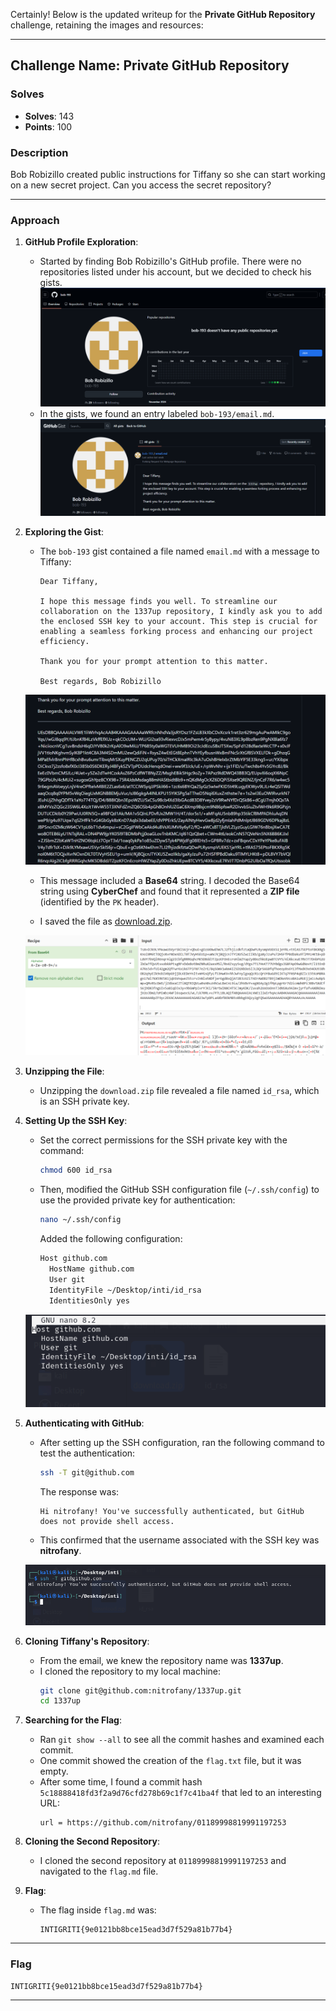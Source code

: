 Certainly! Below is the updated writeup for the **Private GitHub Repository** challenge, retaining the images and resources:

---

## **Challenge Name: Private GitHub Repository**

### **Solves**
- **Solves**: 143  
- **Points**: 100  

### **Description**
Bob Robizillo created public instructions for Tiffany so she can start working on a new secret project. Can you access the secret repository?

---

### **Approach**

1. **GitHub Profile Exploration**:
   - Started by finding Bob Robizillo's GitHub profile. There were no repositories listed under his account, but we decided to check his gists.
    ![image1](Resources/image1.png)
   - In the gists, we found an entry labeled `bob-193/email.md`.
    ![image2](Resources/image2.png)
   

2. **Exploring the Gist**:
   - The `bob-193` gist contained a file named `email.md` with a message to Tiffany:
     ```
     Dear Tiffany,

     I hope this message finds you well. To streamline our collaboration on the 1337up repository, I kindly ask you to add the enclosed SSH key to your account. This step is crucial for enabling a seamless forking process and enhancing our project efficiency.

     Thank you for your prompt attention to this matter.

     Best regards, Bob Robizillo
     ```

    ![image3](Resources/image3.png)

   - This message included a **Base64** string. I decoded the Base64 string using **CyberChef** and found that it represented a **ZIP file** (identified by the `PK` header).

   - I saved the file as [download.zip](Resources/download.zip).

   ![image2](Resources/image4.png)

3. **Unzipping the File**:
   - Unzipping the `download.zip` file revealed a file named `id_rsa`, which is an SSH private key.

4. **Setting Up the SSH Key**:
   - Set the correct permissions for the SSH private key with the command:
     ```bash
     chmod 600 id_rsa
     ```

   - Then, modified the GitHub SSH configuration file (`~/.ssh/config`) to use the provided private key for authentication:
     ```bash
     nano ~/.ssh/config
     ```
     Added the following configuration:
     ```bash
     Host github.com
       HostName github.com
       User git
       IdentityFile ~/Desktop/inti/id_rsa
       IdentitiesOnly yes
     ```
    ![image5](Resources/image5.png)
5. **Authenticating with GitHub**:
   - After setting up the SSH configuration, ran the following command to test the authentication:
     ```bash
     ssh -T git@github.com
     ```
     The response was:
     ```
     Hi nitrofany! You've successfully authenticated, but GitHub does not provide shell access.
     ```

   - This confirmed that the username associated with the SSH key was **nitrofany**.

   ![image4](Resources/image6.png)

6. **Cloning Tiffany's Repository**:
   - From the email, we knew the repository name was **1337up**.
   - I cloned the repository to my local machine:
     ```bash
     git clone git@github.com:nitrofany/1337up.git
     cd 1337up
     ```

7. **Searching for the Flag**:
   - Ran `git show --all` to see all the commit hashes and examined each commit.
   - One commit showed the creation of the `flag.txt` file, but it was empty.
   - After some time, I found a commit hash `5c18888418fd3f2a9d76cfd278b69c1f7c41ba4f` that led to an interesting URL:
     ```
     url = https://github.com/nitrofany/01189998819991197253
     ```

8. **Cloning the Second Repository**:
   - I cloned the second repository at `01189998819991197253` and navigated to the `flag.md` file.

   

9. **Flag**:
   - The flag inside `flag.md` was:
     ```
     INTIGRITI{9e0121bb8bce15ead3d7f529a81b77b4}
     ```

---

### **Flag**
```
INTIGRITI{9e0121bb8bce15ead3d7f529a81b77b4}
```

---
